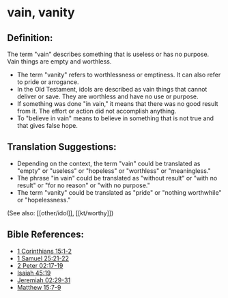# vain, vanity #

## Definition: ##

The term "vain" describes something that is useless or has no purpose. Vain things are empty and worthless.

* The term "vanity" refers to worthlessness or emptiness. It can also refer to pride or arrogance.
* In the Old Testament, idols are described as vain things that cannot deliver or save. They are worthless and have no use or purpose.
* If something was done "in vain," it means that there was no good result from it. The effort or action did not accomplish anything.
* To "believe in vain" means to believe in something that is not true and that gives false hope.

## Translation Suggestions: ##

* Depending on the context, the term "vain" could be translated as "empty" or "useless" or "hopeless" or "worthless" or "meaningless."
* The phrase "in vain" could be translated as "without result" or "with no result" or "for no reason" or "with no purpose."
* The term "vanity" could be translated as "pride" or "nothing worthwhile" or "hopelessness."

(See also: [[other/idol]], [[kt/worthy]])

## Bible References: ##

* [1 Corinthians 15:1-2](en/tn/1co/help/15/01)
* [1 Samuel 25:21-22](en/tn/1sa/help/25/21)
* [2 Peter 02:17-19](en/tn/2pe/help/02/17)
* [Isaiah 45:19](en/tn/isa/help/45/19)
* [Jeremiah 02:29-31](en/tn/jer/help/02/29)
* [Matthew 15:7-9](en/tn/mat/help/15/07)
